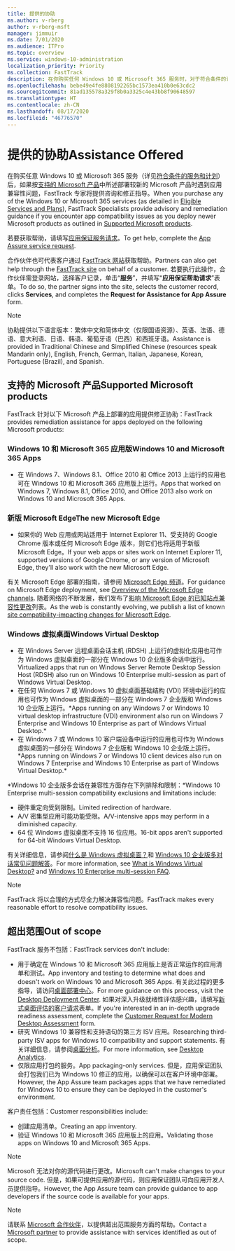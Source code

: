 ```yaml
---
title: 提供的协助
ms.author: v-rberg
author: v-rberg-msft
manager: jimmuir
ms.date: 7/01/2020
ms.audience: ITPro
ms.topic: overview
ms.service: windows-10-administration
localization_priority: Priority
ms.collection: FastTrack
description: 在你购买任何 Windows 10 或 Microsoft 365 服务时，对于符合条件的订阅，FastTrack 专家将免费提供咨询和修正指南来支持客户部署到 Windows 10 和 Microsoft 365 应用版并保持最新状态。
ms.openlocfilehash: bebe49e4fe8808192265bc1573ea410b0e63cdc2
ms.sourcegitcommit: 81ad135578a329f8b0a3325c4e43bb8f90648597
ms.translationtype: HT
ms.contentlocale: zh-CN
ms.lasthandoff: 08/17/2020
ms.locfileid: "46776570"
---
```

# <a name="assistance-offered"></a><span data-ttu-id="5ddcb-103">提供的协助</span><span class="sxs-lookup"><span data-stu-id="5ddcb-103">Assistance Offered</span></span>  

<span data-ttu-id="5ddcb-104">在购买任意 Windows 10 或 Microsoft 365 服务（详见[符合条件的服务和计划](M365-eligible-services-and-plans.md)）后，如果按[支持的 Microsoft 产品](#supported-microsoft-products)中所述部署较新的 Microsoft 产品时遇到应用兼容性问题，FastTrack 专家将提供咨询和修正指导。</span><span class="sxs-lookup"><span data-stu-id="5ddcb-104">When you purchase any of the Windows 10 or Microsoft 365 services (as detailed in [Eligible Services and Plans](M365-eligible-services-and-plans.md)), FastTrack Specialists provide advisory and remediation guidance if you encounter app compatibility issues as you deploy newer Microsoft products as outlined in [Supported Microsoft products](#supported-microsoft-products).</span></span>

<span data-ttu-id="5ddcb-105">若要获取帮助，请填写[应用保证服务请求](https://go.microsoft.com/fwlink/?linkid=2022721)。</span><span class="sxs-lookup"><span data-stu-id="5ddcb-105">To get help, complete the [App Assure service request](https://go.microsoft.com/fwlink/?linkid=2022721).</span></span>

<span data-ttu-id="5ddcb-106">合作伙伴也可代表客户通过 [FastTrack 网站](https://go.microsoft.com/fwlink/?linkid=780698)获取帮助。</span><span class="sxs-lookup"><span data-stu-id="5ddcb-106">Partners can also get help through the [FastTrack site](https://go.microsoft.com/fwlink/?linkid=780698) on behalf of a customer.</span></span> <span data-ttu-id="5ddcb-107">若要执行此操作，合作伙伴需登录网站，选择客户记录，单击“**服务**”，并填写“**应用保证帮助请求**”表单。</span><span class="sxs-lookup"><span data-stu-id="5ddcb-107">To do so, the partner signs into the site, selects the customer record, clicks **Services**, and completes the **Request for Assistance for App Assure** form.</span></span>

> [!NOTE]
> <span data-ttu-id="5ddcb-108">协助提供以下语言版本：繁体中文和简体中文（仅限国语资源）、英语、法语、德语、意大利语、日语、韩语、葡萄牙语（巴西）和西班牙语。</span><span class="sxs-lookup"><span data-stu-id="5ddcb-108">Assistance is provided in Traditional Chinese and Simplified Chinese (resources speak Mandarin only), English, French, German, Italian, Japanese, Korean, Portuguese (Brazil), and Spanish.</span></span> 

## <a name="supported-microsoft-products"></a><span data-ttu-id="5ddcb-109">支持的 Microsoft 产品</span><span class="sxs-lookup"><span data-stu-id="5ddcb-109">Supported Microsoft products</span></span>

<span data-ttu-id="5ddcb-110">FastTrack 针对以下 Microsoft 产品上部署的应用提供修正协助：</span><span class="sxs-lookup"><span data-stu-id="5ddcb-110">FastTrack provides remediation assistance for apps deployed on the following Microsoft products:</span></span>

### <a name="windows-10-and-microsoft-365-apps"></a><span data-ttu-id="5ddcb-111">Windows 10 和 Microsoft 365 应用版</span><span class="sxs-lookup"><span data-stu-id="5ddcb-111">Windows 10 and Microsoft 365 Apps</span></span>

- <span data-ttu-id="5ddcb-112">在 Windows 7、Windows 8.1、Office 2010 和 Office 2013 上运行的应用也可在 Windows 10 和 Microsoft 365 应用版上运行。</span><span class="sxs-lookup"><span data-stu-id="5ddcb-112">Apps that worked on Windows 7, Windows 8.1, Office 2010, and Office 2013 also work on Windows 10 and Microsoft 365 Apps.</span></span>

### <a name="the-new-microsoft-edge"></a><span data-ttu-id="5ddcb-113">新版 Microsoft Edge</span><span class="sxs-lookup"><span data-stu-id="5ddcb-113">The new Microsoft Edge</span></span>

- <span data-ttu-id="5ddcb-114">如果你的 Web 应用或网站适用于 Internet Explorer 11、受支持的 Google Chrome 版本或任何 Microsoft Edge 版本，则它们也将适用于新版 Microsoft Edge。</span><span class="sxs-lookup"><span data-stu-id="5ddcb-114">If your web apps or sites work on Internet Explorer 11, supported versions of Google Chrome, or any version of Microsoft Edge, they'll also work with the new Microsoft Edge.</span></span>

<span data-ttu-id="5ddcb-115">有关 Microsoft Edge 部署的指南，请参阅 [Microsoft Edge 频道](https://docs.microsoft.com/DeployEdge/microsoft-edge-channels)。</span><span class="sxs-lookup"><span data-stu-id="5ddcb-115">For guidance on Microsoft Edge deployment, see [Overview of the Microsoft Edge channels](https://docs.microsoft.com/DeployEdge/microsoft-edge-channels).</span></span> <span data-ttu-id="5ddcb-116">随着网络的不断发展，我们发布了[影响 Microsoft Edge 的已知站点兼容性更改](https://docs.microsoft.com/microsoft-edge/web-platform/site-impacting-changes)列表。</span><span class="sxs-lookup"><span data-stu-id="5ddcb-116">As the web is constantly evolving, we publish a list of known [site compatibility-impacting changes for Microsoft Edge](https://docs.microsoft.com/microsoft-edge/web-platform/site-impacting-changes).</span></span>

### <a name="windows-virtual-desktop"></a><span data-ttu-id="5ddcb-117">Windows 虚拟桌面</span><span class="sxs-lookup"><span data-stu-id="5ddcb-117">Windows Virtual Desktop</span></span>

- <span data-ttu-id="5ddcb-118">在 Windows Server 远程桌面会话主机 (RDSH) 上运行的虚拟化应用也可作为 Windows 虚拟桌面的一部分在 Windows 10 企业版多会话中运行。</span><span class="sxs-lookup"><span data-stu-id="5ddcb-118">Virtualized apps that run on Windows Server Remote Desktop Session Host (RDSH) also run on Windows 10 Enterprise multi-session as part of Windows Virtual Desktop.</span></span>
- <span data-ttu-id="5ddcb-119">在任何 Windows 7 或 Windows 10 虚拟桌面基础结构 (VDI) 环境中运行的应用也可作为 Windows 虚拟桌面的一部分在 Windows 7 企业版和 Windows 10 企业版上运行。\*</span><span class="sxs-lookup"><span data-stu-id="5ddcb-119">Apps running on any Windows 7 or Windows 10 virtual desktop infrastructure (VDI) environment also run on Windows 7 Enterprise and Windows 10 Enterprise as part of Windows Virtual Desktop.\*</span></span>
- <span data-ttu-id="5ddcb-120">在 Windows 7 或 Windows 10 客户端设备中运行的应用也可作为 Windows 虚拟桌面的一部分在 Windows 7 企业版和 Windows 10 企业版上运行。\*</span><span class="sxs-lookup"><span data-stu-id="5ddcb-120">Apps running on Windows 7 or Windows 10 client devices also run on Windows 7 Enterprise and Windows 10 Enterprise as part of Windows Virtual Desktop.\*</span></span>

<span data-ttu-id="5ddcb-121">\*Windows 10 企业版多会话在兼容性方面存在下列排除和限制：</span><span class="sxs-lookup"><span data-stu-id="5ddcb-121">\*Windows 10 Enterprise multi-session compatibility exclusions and limitations include:</span></span>
- <span data-ttu-id="5ddcb-122">硬件重定向受到限制。</span><span class="sxs-lookup"><span data-stu-id="5ddcb-122">Limited redirection of hardware.</span></span>
- <span data-ttu-id="5ddcb-123">A/V 密集型应用可能功能受限。</span><span class="sxs-lookup"><span data-stu-id="5ddcb-123">A/V-intensive apps may perform in a diminished capacity.</span></span>
- <span data-ttu-id="5ddcb-124">64 位 Windows 虚拟桌面不支持 16 位应用。</span><span class="sxs-lookup"><span data-stu-id="5ddcb-124">16-bit apps aren't supported for 64-bit Windows Virtual Desktop.</span></span>

<span data-ttu-id="5ddcb-125">有关详细信息，请参阅[什么是 Windows 虚拟桌面？](https://docs.microsoft.com/azure/virtual-desktop/overview)和 [Windows 10 企业版多对话常见问题解答](https://docs.microsoft.com/azure/virtual-desktop/windows-10-multisession-faq)。</span><span class="sxs-lookup"><span data-stu-id="5ddcb-125">For more information, see [What is Windows Virtual Desktop?](https://docs.microsoft.com/azure/virtual-desktop/overview) and [Windows 10 Enterprise multi-session FAQ](https://docs.microsoft.com/azure/virtual-desktop/windows-10-multisession-faq).</span></span>

> [!NOTE]
> <span data-ttu-id="5ddcb-126">FastTrack 将以合理的方式尽全力解决兼容性问题。</span><span class="sxs-lookup"><span data-stu-id="5ddcb-126">FastTrack makes every reasonable effort to resolve compatibility issues.</span></span> 

## <a name="out-of-scope"></a><span data-ttu-id="5ddcb-127">超出范围</span><span class="sxs-lookup"><span data-stu-id="5ddcb-127">Out of scope</span></span>

<span data-ttu-id="5ddcb-128">FastTrack 服务不包括：</span><span class="sxs-lookup"><span data-stu-id="5ddcb-128">FastTrack services don't include:</span></span>
- <span data-ttu-id="5ddcb-129">用于确定在 Windows 10 和 Microsoft 365 应用版上是否正常运作的应用清单和测试。</span><span class="sxs-lookup"><span data-stu-id="5ddcb-129">App inventory and testing to determine what does and doesn't work on Windows 10 and Microsoft 365 Apps.</span></span> <span data-ttu-id="5ddcb-130">有关此过程的更多指导，请访问[桌面部署中心](https://go.microsoft.com/fwlink/?linkid=2080140)。</span><span class="sxs-lookup"><span data-stu-id="5ddcb-130">For more guidance on this process, visit the [Desktop Deployment Center](https://go.microsoft.com/fwlink/?linkid=2080140).</span></span> <span data-ttu-id="5ddcb-131">如果对深入升级就绪性评估感兴趣，请填写[新式桌面评估的客户请求](https://go.microsoft.com/fwlink/?linkid=2053818)表单。</span><span class="sxs-lookup"><span data-stu-id="5ddcb-131">If you're interested in an in-depth upgrade readiness assessment, complete the [Customer Request for Modern Desktop Assessment](https://go.microsoft.com/fwlink/?linkid=2053818) form.</span></span>
- <span data-ttu-id="5ddcb-132">研究 Windows 10 兼容性和支持语句的第三方 ISV 应用。</span><span class="sxs-lookup"><span data-stu-id="5ddcb-132">Researching third-party ISV apps for Windows 10 compatibility and support statements.</span></span> <span data-ttu-id="5ddcb-133">有关详细信息，请参阅[桌面分析](https://docs.microsoft.com/sccm/desktop-analytics/overview)。</span><span class="sxs-lookup"><span data-stu-id="5ddcb-133">For more information, see [Desktop Analytics](https://docs.microsoft.com/sccm/desktop-analytics/overview).</span></span>
- <span data-ttu-id="5ddcb-134">仅限应用打包的服务。</span><span class="sxs-lookup"><span data-stu-id="5ddcb-134">App packaging-only services.</span></span> <span data-ttu-id="5ddcb-135">但是，应用保证团队会打包我们已为 Windows 10 修正的应用，以确保可以在客户环境中部署。</span><span class="sxs-lookup"><span data-stu-id="5ddcb-135">However, the App Assure team packages apps that we have remediated for Windows 10 to ensure they can be deployed in the customer's environment.</span></span>

<span data-ttu-id="5ddcb-136">客户责任包括：</span><span class="sxs-lookup"><span data-stu-id="5ddcb-136">Customer responsibilities include:</span></span>
- <span data-ttu-id="5ddcb-137">创建应用清单。</span><span class="sxs-lookup"><span data-stu-id="5ddcb-137">Creating an app inventory.</span></span>
- <span data-ttu-id="5ddcb-138">验证 Windows 10 和 Microsoft 365 应用版上的应用。</span><span class="sxs-lookup"><span data-stu-id="5ddcb-138">Validating those apps on Windows 10 and Microsoft 365 Apps.</span></span>

> [!NOTE]
> <span data-ttu-id="5ddcb-139">Microsoft 无法对你的源代码进行更改。</span><span class="sxs-lookup"><span data-stu-id="5ddcb-139">Microsoft can't make changes to your source code.</span></span> <span data-ttu-id="5ddcb-140">但是，如果可提供应用的源代码，则应用保证团队可向应用开发人员提供指导。</span><span class="sxs-lookup"><span data-stu-id="5ddcb-140">However, the App Assure team can provide guidance to app developers if the source code is available for your apps.</span></span>

> [!NOTE]
> <span data-ttu-id="5ddcb-141">请联系 [Microsoft 合作伙伴](https://go.microsoft.com/fwlink/?linkid=2080150)，以提供超出范围服务方面的帮助。</span><span class="sxs-lookup"><span data-stu-id="5ddcb-141">Contact a [Microsoft partner](https://go.microsoft.com/fwlink/?linkid=2080150) to provide assistance with services identified as out of scope.</span></span>


